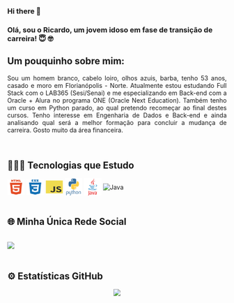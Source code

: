 ### Hi there 👋
### Olá, sou o Ricardo, um jovem idoso em fase de transição de carreira! 😇  🤓

<!--
**ricardo-werner/ricardo-werner** is a ✨ _special_ ✨ repository because its `README.md` (this file) appears on your GitHub profile. -->
## Um pouquinho sobre mim:
<div style="text-align:justify">
  <p>
    Sou um homem branco, cabelo loiro, olhos azuis, barba, tenho 53 anos, casado e moro em Florianópolis - Norte. Atualmente estou estudando Full Stack com o LAB365 (Sesi/Senai) e me especializando em Back-end com a Oracle + Alura no programa ONE (Oracle Next Education). Também tenho um curso em Python parado, ao qual pretendo recomeçar ao final destes cursos. Tenho interesse em Engenharia de Dados e Back-end e ainda analisando qual será a melhor formação para concluir a mudança de carreira. Gosto muito da área financeira.
  </p>
</div>
<br>

## 🧑🏽‍💻 Tecnologias que Estudo
<div style="display: inline_block">
  <img align="center" alt="HTML" height="35" width="40" src="https://raw.githubusercontent.com/devicons/devicon/1119b9f84c0290e0f0b38982099a2bd027a48bf1/icons/html5/html5-plain-wordmark.svg">
  <img align="center" alt="CSS" height="35" width="40" src="https://raw.githubusercontent.com/devicons/devicon/1119b9f84c0290e0f0b38982099a2bd027a48bf1/icons/css3/css3-plain-wordmark.svg">
  <img align="center" alt="JavaScript" height="30" width="40" src="https://raw.githubusercontent.com/devicons/devicon/1119b9f84c0290e0f0b38982099a2bd027a48bf1/icons/javascript/javascript-original.svg">
  <img align="center" alt="Python" height="40" width="40" src="https://raw.githubusercontent.com/devicons/devicon/1119b9f84c0290e0f0b38982099a2bd027a48bf1/icons/python/python-original-wordmark.svg">
  <img align="center" alt="Java" height="40" width="40" src="https://raw.githubusercontent.com/devicons/devicon/1119b9f84c0290e0f0b38982099a2bd027a48bf1/icons/java/java-original-wordmark.svg"/>
  <img align="center" alt="Java" height="40" width="40" src="https://icon-library.com/images/node-js-icon/node-js-icon-11.jpg"/>
</div>
<br>

## 🌐 Minha Única Rede Social

<div> <br>
    <a href="https://www.linkedin.com/in/ricardo-werner" target="_blank"><img src="https://img.shields.io/badge/-LinkedIn-%230077B5?style=for-the-badge&logo=linkedin&logoColor=white" target="_blank"></a> 
</div>
<br>

## ⚙️ Estatísticas GitHub

<div align="center">
  <a href="https://github.com/ricardo-werner">
  <img height="170em" src="https://github-readme-stats.vercel.app/api?username=ricardo-werner&show_icons=true&theme=dark&include_all_commits=true&count_private=true"/>
   <!--img height="170em" src="https://github-readme-stats.vercel.app/api/top-langs/?username=ricardo-werner&layout=compact&langs_count=7&theme=dark"/-->
</div>
